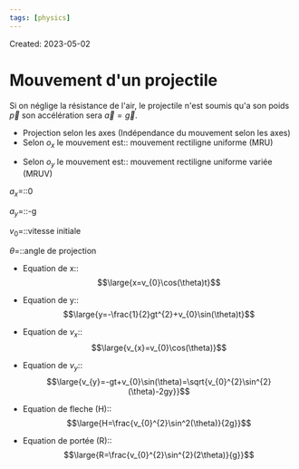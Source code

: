 ```yaml
---
tags: [physics] 
---
```

Created: 2023-05-02

# Mouvement d'un projectile
Si on néglige la résistance de l'air, le projectile n'est soumis qu'a son poids $\vec{p}$ son accélération sera $\vec{a}=\vec{g}$.

- Projection selon les axes (Indépendance du mouvement selon les axes)
- Selon $o_{x}$ le mouvement est:: mouvement rectiligne uniforme (MRU)
<!--SR:!2024-04-26,213,249-->
- Selon $o_{y}$ le mouvement est:: mouvement rectiligne uniforme variée (MRUV)
<!--SR:!2024-05-01,221,249-->

$a_{x}$=::0
<!--SR:!2024-03-08,72,230-->
$a_{y}$=::-g
<!--SR:!2024-04-15,81,230-->
$v_{0}$=::vitesse initiale
<!--SR:!2024-07-18,153,230-->
$\theta$=::angle de projection
<!--SR:!2024-05-13,130,230-->

- Equation de x::$$\large{x=v_{0}\cos(\theta)t}$$
<!--SR:!2025-05-27,457,250-->
- Equation de y::$$\large{y=-\frac{1}{2}gt^{2}+v_{0}\sin(\theta)t}$$
<!--SR:!2024-07-12,152,230-->
- Equation de $v_{x}$:: $$\large{v_{x}=v_{0}\cos(\theta)}$$
<!--SR:!2024-11-10,337,250-->
- Equation de $v_{y}$:: $$\large{v_{y}=-gt+v_{0}\sin(\theta)=\sqrt{v_{0}^{2}\sin^{2}(\theta)-2gy}}$$
<!--SR:!2024-04-07,151,230-->
- Equation de fleche (H):: $$\large{H=\frac{v_{0}^{2}\sin^2(\theta)}{2g}}$$
<!--SR:!2024-05-05,79,210-->
- Equation de portée (R):: $$\large{R=\frac{v_{0}^{2}\sin^{2}(2\theta)}{g}}$$
<!--SR:!2024-03-01,20,130-->